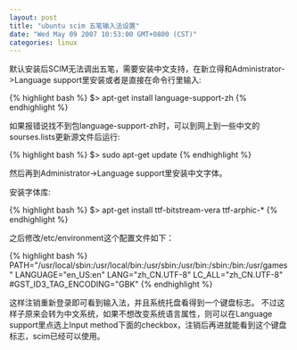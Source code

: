 ```yaml
---
layout: post
title: "ubuntu scim 五笔输入法设置"
date: "Wed May 09 2007 10:53:00 GMT+0800 (CST)"
categories: linux
---
```


默认安装后SCIM无法调出五笔，需要安装中文支持，在新立得和Administrator->Language support里安装或者是直接在命令行里输入:

{% highlight bash %}
$> apt-get install language-support-zh
{% endhighlight %}

如果报错说找不到包language-support-zh时，可以到网上到一些中文的sourses.lists更新源文件后运行:

{% highlight bash %}
$> sudo apt-get update
{% endhighlight %}

然后再到Administrator->Language support里安装中文字体。

安装字体库:

{% highlight bash %}
$> apt-get install ttf-bitstream-vera ttf-arphic-*
{% endhighlight %}

之后修改/etc/environment这个配置文件如下：

{% highlight bash %}
PATH="/usr/local/sbin:/usr/local/bin:/usr/sbin:/usr/bin:/sbin:/bin:/usr/games"
LANGUAGE="en_US:en"
LANG="zh_CN.UTF-8"
LC_ALL="zh_CN.UTF-8"
#GST_ID3_TAG_ENCODING="GBK"
{% endhighlight %}

这样注销重新登录即可看到输入法，并且系统托盘看得到一个键盘标志。
不过这样子原来会转为中文系统，如果不想改变系统语言属性，则可以在Language support里点选上Input method下面的checkbox，注销后再进就能看到这个键盘标志，scim已经可以使用。
